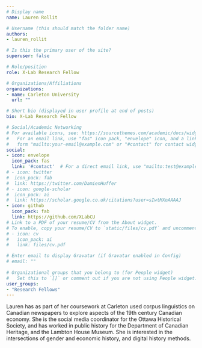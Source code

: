 ```yaml
---
# Display name
name: Lauren Rollit

# Username (this should match the folder name)
authors:
- lauren_rollit

# Is this the primary user of the site?
superuser: false

# Role/position
role: X-Lab Research Fellow

# Organizations/Affiliations
organizations:
- name: Carleton University
  url: ""

# Short bio (displayed in user profile at end of posts)
bio: X-Lab Research Fellow

# Social/Academic Networking
# For available icons, see: https://sourcethemes.com/academic/docs/widgets/#icons
#   For an email link, use "fas" icon pack, "envelope" icon, and a link in the
#   form "mailto:your-email@example.com" or "#contact" for contact widget.
social:
- icon: envelope
  icon_pack: fas
  link: '#contact'  # For a direct email link, use "mailto:test@example.org".
# - icon: twitter
#  icon_pack: fab
#  link: https://twitter.com/DamienHuffer
# - icon: google-scholar
#  icon_pack: ai
#  link: https://scholar.google.co.uk/citations?user=sIwtMXoAAAAJ
- icon: github
  icon_pack: fab
  link: https://github.com/XLabCU
# Link to a PDF of your resume/CV from the About widget.
# To enable, copy your resume/CV to `static/files/cv.pdf` and uncomment the lines below.  
# - icon: cv
#   icon_pack: ai
#   link: files/cv.pdf

# Enter email to display Gravatar (if Gravatar enabled in Config)
# email: ""
  
# Organizational groups that you belong to (for People widget)
#   Set this to `[]` or comment out if you are not using People widget.  
user_groups:
- "Research Fellows"
---
```


Lauren has as part of her coursework at Carleton used corpus linguistics on Canadian newspapers to explore aspects of the 19th century Canadian economy. She is the social media coordinator for the Ottawa Historical Society, and has worked in public history for the Department of Canadian Heritage, and the Lambton House Museum. She is interested in the intersections of gender and economic history, and digital history methods.
